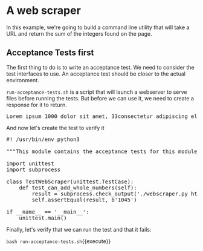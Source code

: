A web scraper
=============

In this example, we're going to build a command line utility that will take
a URL and return the sum of the integers found on the page.

Acceptance Tests first
----------------------

The first thing to do is to write an acceptance test.  We need to consider the
test interfaces to use.  An acceptance test should be closer to the actual environment.

`run-acceptance-tests.sh` is a script that will launch a webserver to serve files
before running the tests.  But before we can use it, we need to create a response
for it to return.

<pre class="file" data-filename="response1.html" data-target="replace">
Lorem ipsum 1000 dolor sit amet, 33consectetur adipiscing elit, sed do eiusmod tempor incididunt ut labore et dolore magna aliqua. Ut enim ad minim veniam, quis nostrud exercitation ullamco laboris nisi ut aliquip ex ea commodo consequat. Duis aute iru12re dolor in reprehenderit in voluptate velit esse cillum dolore eu fugiat nulla pariatur. Excepteur sint occaecat cupid789atat non proident, sunt in culpa qui officia deserunt mollit anim id est laborum.
</pre>

And now let's create the test to verify it

<pre class="file" data-filename="acceptance-tests.py" data-target="replace">
#! /usr/bin/env python3

"""This module contains the acceptance tests for this module"""

import unittest
import subprocess
    
class TestWebScraper(unittest.TestCase):
    def test_can_add_whole_numbers(self):
        result = subprocess.check_output('./webscraper.py http://localhost:8000/response1.html', shell=True)
        self.assertEqual(result, b'1045')

if __name__ == '__main__':
    unittest.main()
</pre>

Finally, let's verify that we can run the test and that it fails:

`bash run-acceptance-tests.sh`{{execute}}